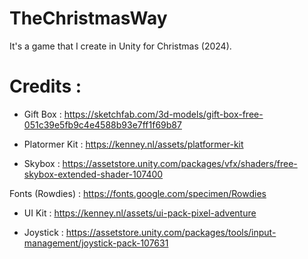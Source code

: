 # TheChristmasWay

It's a game that I create in Unity for Christmas (2024).

# Credits :

- Gift Box : https://sketchfab.com/3d-models/gift-box-free-051c39e5fb9c4e4588b93e7ff1f69b87

- Platormer Kit : https://kenney.nl/assets/platformer-kit

- Skybox : https://assetstore.unity.com/packages/vfx/shaders/free-skybox-extended-shader-107400

Fonts (Rowdies) : https://fonts.google.com/specimen/Rowdies

- UI Kit : https://kenney.nl/assets/ui-pack-pixel-adventure

- Joystick : https://assetstore.unity.com/packages/tools/input-management/joystick-pack-107631